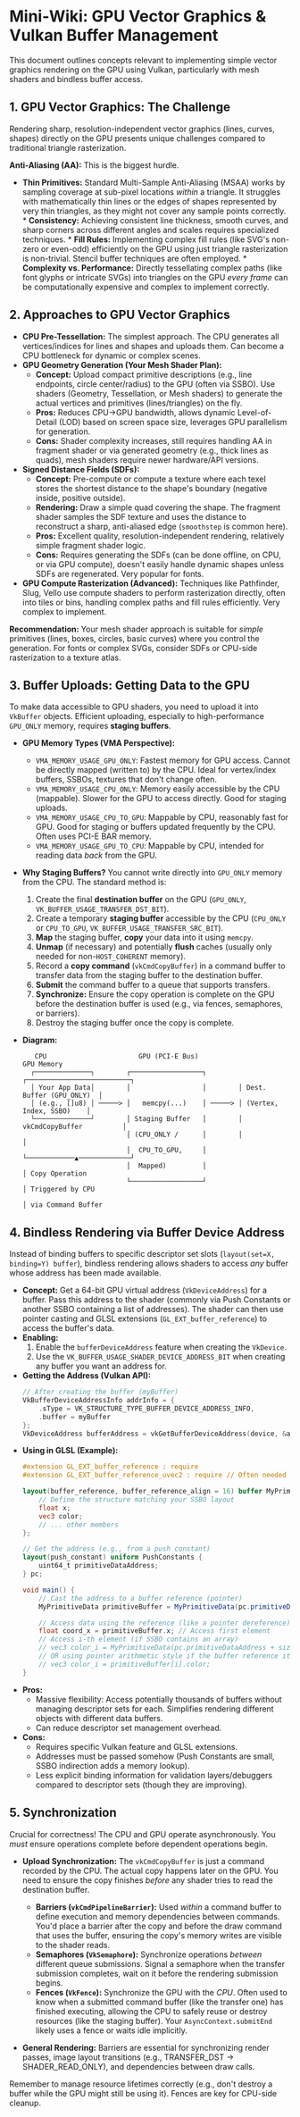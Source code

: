 # Mini-Wiki: GPU Vector Graphics & Vulkan Buffer Management

This document outlines concepts relevant to implementing simple vector graphics rendering on the GPU
using Vulkan, particularly with mesh shaders and bindless buffer access.

## 1. GPU Vector Graphics: The Challenge

Rendering sharp, resolution-independent vector graphics (lines, curves, shapes) directly on the GPU
presents unique challenges compared to traditional triangle rasterization.

**Anti-Aliasing (AA):** This is the biggest hurdle.
*   **Thin Primitives:** Standard
Multi-Sample Anti-Aliasing (MSAA) works by sampling coverage at sub-pixel locations *within* a
triangle. It struggles with mathematically thin lines or the edges of shapes represented by very
thin triangles, as they might not cover any sample points correctly.     *   **Consistency:**
Achieving consistent line thickness, smooth curves, and sharp corners across different angles and
scales requires specialized techniques. *   **Fill Rules:** Implementing complex fill rules (like
SVG's non-zero or even-odd) efficiently on the GPU using just triangle rasterization is non-trivial.
Stencil buffer techniques are often employed. *   **Complexity vs. Performance:** Directly
tessellating complex paths (like font glyphs or intricate SVGs) into triangles on the GPU *every
frame* can be computationally expensive and complex to implement correctly.

## 2. Approaches to GPU Vector Graphics

*   **CPU Pre-Tessellation:** The simplest approach. The CPU generates all vertices/indices for lines and shapes and uploads them. Can become a CPU bottleneck for dynamic or complex scenes.
*   **GPU Geometry Generation (Your Mesh Shader Plan):**
    *   **Concept:** Upload compact primitive descriptions (e.g., line endpoints, circle center/radius) to the GPU (often via SSBO). Use shaders (Geometry, Tessellation, or Mesh shaders) to generate the actual vertices and primitives (lines/triangles) on the fly.
    *   **Pros:** Reduces CPU->GPU bandwidth, allows dynamic Level-of-Detail (LOD) based on screen space size, leverages GPU parallelism for generation.
    *   **Cons:** Shader complexity increases, still requires handling AA in fragment shader or via generated geometry (e.g., thick lines as quads), mesh shaders require newer hardware/API versions.
*   **Signed Distance Fields (SDFs):**
    *   **Concept:** Pre-compute or compute a texture where each texel stores the shortest distance to the shape's boundary (negative inside, positive outside).
    *   **Rendering:** Draw a simple quad covering the shape. The fragment shader samples the SDF texture and uses the distance to reconstruct a sharp, anti-aliased edge (`smoothstep` is common here).
    *   **Pros:** Excellent quality, resolution-independent rendering, relatively simple fragment shader logic.
    *   **Cons:** Requires generating the SDFs (can be done offline, on CPU, or via GPU compute), doesn't easily handle dynamic shapes unless SDFs are regenerated. Very popular for fonts.
*   **GPU Compute Rasterization (Advanced):** Techniques like Pathfinder, Slug, Vello use compute shaders to perform rasterization directly, often into tiles or bins, handling complex paths and fill rules efficiently. Very complex to implement.

**Recommendation:** Your mesh shader approach is suitable for *simple* primitives (lines, boxes, circles, basic curves) where you control the generation. For fonts or complex SVGs, consider SDFs or CPU-side rasterization to a texture atlas.

## 3. Buffer Uploads: Getting Data to the GPU

To make data accessible to GPU shaders, you need to upload it into `VkBuffer` objects. Efficient uploading, especially to high-performance `GPU_ONLY` memory, requires **staging buffers**.

*   **GPU Memory Types (VMA Perspective):**
    *   `VMA_MEMORY_USAGE_GPU_ONLY`: Fastest memory for GPU access. Cannot be directly mapped (written to) by the CPU. Ideal for vertex/index buffers, SSBOs, textures that don't change often.
    *   `VMA_MEMORY_USAGE_CPU_ONLY`: Memory easily accessible by the CPU (mappable). Slower for the GPU to access directly. Good for staging uploads.
    *   `VMA_MEMORY_USAGE_CPU_TO_GPU`: Mappable by CPU, reasonably fast for GPU. Good for staging or buffers updated frequently by the CPU. Often uses PCI-E BAR memory.
    *   `VMA_MEMORY_USAGE_GPU_TO_CPU`: Mappable by CPU, intended for reading data *back* from the GPU.

*   **Why Staging Buffers?** You cannot write directly into `GPU_ONLY` memory from the CPU. The standard method is:
    1.  Create the final **destination buffer** on the GPU (`GPU_ONLY`, `VK_BUFFER_USAGE_TRANSFER_DST_BIT`).
    2.  Create a temporary **staging buffer** accessible by the CPU (`CPU_ONLY` or `CPU_TO_GPU`, `VK_BUFFER_USAGE_TRANSFER_SRC_BIT`).
    3.  **Map** the staging buffer, **copy** your data into it using `memcpy`.
    4.  **Unmap** (if necessary) and potentially **flush** caches (usually only needed for non-`HOST_COHERENT` memory).
    5.  Record a **copy command** (`vkCmdCopyBuffer`) in a command buffer to transfer data from the staging buffer to the destination buffer.
    6.  **Submit** the command buffer to a queue that supports transfers.
    7.  **Synchronize:** Ensure the copy operation is complete on the GPU before the destination buffer is used (e.g., via fences, semaphores, or barriers).
    8.  Destroy the staging buffer once the copy is complete.

*   **Diagram:**

    ```
       CPU                       GPU (PCI-E Bus)                       GPU Memory
      ┌──────────────┐        ┌──────────────────┐        ┌──────────────────────────┐
      │ Your App Data│        │                  │        │ Dest. Buffer (GPU_ONLY)  │
      │ (e.g., []u8) │ ─────> │   memcpy(...)    │ ─────> │ (Vertex, Index, SSBO)    │
      └──────────────┘        │ Staging Buffer   │        │ vkCmdCopyBuffer          │
                              │ (CPU_ONLY /      │        │                          │
                              │  CPU_TO_GPU,     │        └────────────▲─────────────┘
                              │  Mapped)         │                     │ Copy Operation
                              └──────────────────┘                     │ Triggered by CPU
                                                                       │ via Command Buffer
    ```

## 4. Bindless Rendering via Buffer Device Address

Instead of binding buffers to specific descriptor set slots (`layout(set=X, binding=Y) buffer`), bindless rendering allows shaders to access *any* buffer whose address has been made available.

*   **Concept:** Get a 64-bit GPU virtual address (`VkDeviceAddress`) for a buffer. Pass this address to the shader (commonly via Push Constants or another SSBO containing a list of addresses). The shader can then use pointer casting and GLSL extensions (`GL_EXT_buffer_reference`) to access the buffer's data.
*   **Enabling:**
    1.  Enable the `bufferDeviceAddress` feature when creating the `VkDevice`.
    2.  Use the `VK_BUFFER_USAGE_SHADER_DEVICE_ADDRESS_BIT` when creating any buffer you want an address for.
*   **Getting the Address (Vulkan API):**
    ```c
    // After creating the buffer (myBuffer)
    VkBufferDeviceAddressInfo addrInfo = {
        .sType = VK_STRUCTURE_TYPE_BUFFER_DEVICE_ADDRESS_INFO,
        .buffer = myBuffer
    };
    VkDeviceAddress bufferAddress = vkGetBufferDeviceAddress(device, &addrInfo);
    ```
*   **Using in GLSL (Example):**
    ```glsl
    #extension GL_EXT_buffer_reference : require
    #extension GL_EXT_buffer_reference_uvec2 : require // Often needed

    layout(buffer_reference, buffer_reference_align = 16) buffer MyPrimitiveData {
        // Define the structure matching your SSBO layout
        float x;
        vec3 color;
        // ... other members
    };

    // Get the address (e.g., from a push constant)
    layout(push_constant) uniform PushConstants {
        uint64_t primitiveDataAddress;
    } pc;

    void main() {
        // Cast the address to a buffer reference (pointer)
        MyPrimitiveData primitiveBuffer = MyPrimitiveData(pc.primitiveDataAddress);

        // Access data using the reference (like a pointer dereference)
        float coord_x = primitiveBuffer.x; // Access first element
        // Access i-th element (if SSBO contains an array)
        // vec3 color_i = MyPrimitiveData(pc.primitiveDataAddress + sizeof(MyPrimitiveDataStruct) * i).color;
        // OR using pointer arithmetic style if the buffer reference itself points to an array:
        // vec3 color_i = primitiveBuffer[i].color;
    }
    ```
*   **Pros:**
    *   Massive flexibility: Access potentially thousands of buffers without managing descriptor sets for each. Simplifies rendering different objects with different data buffers.
    *   Can reduce descriptor set management overhead.
*   **Cons:**
    *   Requires specific Vulkan feature and GLSL extensions.
    *   Addresses must be passed somehow (Push Constants are small, SSBO indirection adds a memory lookup).
    *   Less explicit binding information for validation layers/debuggers compared to descriptor sets (though they are improving).

## 5. Synchronization

Crucial for correctness! The CPU and GPU operate asynchronously. You *must* ensure operations complete before dependent operations begin.

*   **Upload Synchronization:** The `vkCmdCopyBuffer` is just a command recorded by the CPU. The actual copy happens later on the GPU. You need to ensure the copy finishes *before* any shader tries to read the destination buffer.
    *   **Barriers (`vkCmdPipelineBarrier`):** Used *within* a command buffer to define execution and memory dependencies between commands. You'd place a barrier after the copy and before the draw command that uses the buffer, ensuring the copy's memory writes are visible to the shader reads.
    *   **Semaphores (`VkSemaphore`):** Synchronize operations *between* different queue submissions. Signal a semaphore when the transfer submission completes, wait on it before the rendering submission begins.
    *   **Fences (`VkFence`):** Synchronize the GPU with the *CPU*. Often used to know when a submitted command buffer (like the transfer one) has finished executing, allowing the CPU to safely reuse or destroy resources (like the staging buffer). Your `AsyncContext.submitEnd` likely uses a fence or waits idle implicitly.

*   **General Rendering:** Barriers are essential for synchronizing render passes, image layout transitions (e.g., TRANSFER_DST -> SHADER_READ_ONLY), and dependencies between draw calls.

Remember to manage resource lifetimes correctly (e.g., don't destroy a buffer while the GPU might still be using it). Fences are key for CPU-side cleanup.
